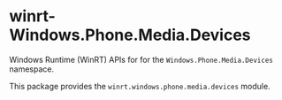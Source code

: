 <!-- warning: Please don't edit this file. It was automatically generated. -->

# winrt-Windows.Phone.Media.Devices

Windows Runtime (WinRT) APIs for for the `Windows.Phone.Media.Devices` namespace.

This package provides the `winrt.windows.phone.media.devices` module.
